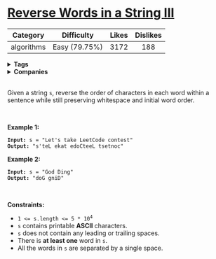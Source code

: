 # [Reverse Words in a String III](https://leetcode.com/problems/reverse-words-in-a-string-iii/description/)

| Category | Difficulty | Likes | Dislikes |
| :------: | :--------: | :---: | :------: |
| algorithms | Easy (79.75%) | 3172 | 188 |

<details>
  <summary><strong>Tags</strong></summary>

  [string](https://leetcode.com/tag/string)

</details>

<details>
  <summary><strong>Companies</strong></summary>

  zappos

</details>
<br />
<p>Given a string <code>s</code>, reverse the order of characters in each word within a sentence while still preserving whitespace and initial word order.</p>

<p>&nbsp;</p>
<p><strong>Example 1:</strong></p>
<pre><code><strong>Input:</strong> s = "Let's take LeetCode contest"
<strong>Output:</strong> "s'teL ekat edoCteeL tsetnoc"</code></pre><p><strong>Example 2:</strong></p>
<pre><code><strong>Input:</strong> s = "God Ding"
<strong>Output:</strong> "doG gniD"</code></pre>
<p>&nbsp;</p>
<p><strong>Constraints:</strong></p>

<ul>
  <li><code>1 &lt;= s.length &lt;= 5 * 10<sup>4</sup></code></li>
  <li><code>s</code> contains printable <strong>ASCII</strong> characters.</li>
  <li><code>s</code> does not contain any leading or trailing spaces.</li>
  <li>There is <strong>at least one</strong> word in <code>s</code>.</li>
  <li>All the words in <code>s</code> are separated by a single space.</li>
</ul>

